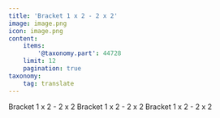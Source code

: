```yaml
---
title: 'Bracket 1 x 2 - 2 x 2'
image: image.png
icon: image.png
content:
    items:
        '@taxonomy.part': 44728
    limit: 12
    pagination: true
taxonomy:
    tag: translate
---
```


Bracket 1 x 2 - 2 x 2
Bracket 1 x 2 - 2 x 2
Bracket 1 x 2 - 2 x 2

